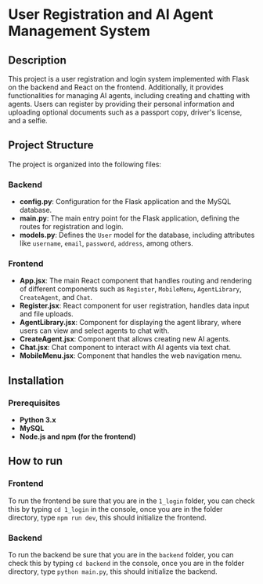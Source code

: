 # User Registration and AI Agent Management System

## Description

This project is a user registration and login system implemented with Flask on the backend and React on the frontend. Additionally, it provides functionalities for managing AI agents, including creating and chatting with agents. Users can register by providing their personal information and uploading optional documents such as a passport copy, driver's license, and a selfie.

## Project Structure

The project is organized into the following files:

### Backend

- **config.py**: Configuration for the Flask application and the MySQL database.
- **main.py**: The main entry point for the Flask application, defining the routes for registration and login.
- **models.py**: Defines the `User` model for the database, including attributes like `username`, `email`, `password`, `address`, among others.

### Frontend

- **App.jsx**: The main React component that handles routing and rendering of different components such as `Register`, `MobileMenu`, `AgentLibrary`, `CreateAgent`, and `Chat`.
- **Register.jsx**: React component for user registration, handles data input and file uploads.
- **AgentLibrary.jsx**: Component for displaying the agent library, where users can view and select agents to chat with.
- **CreateAgent.jsx**: Component that allows creating new AI agents.
- **Chat.jsx**: Chat component to interact with AI agents via text chat.
- **MobileMenu.jsx**: Component that handles the web navigation menu.

## Installation

### Prerequisites

- **Python 3.x**
- **MySQL**
- **Node.js and npm (for the frontend)**

## How to run 

### Frontend

To run the frontend be sure that you are in the `1_login` folder, you can check this by typing `cd 1_login` in the console, once you are in the folder directory, type `npm run dev`, this should initialize the frontend.

### Backend

To run the backend be sure that you are in the `backend` folder, you can check this by typing `cd backend` in the console, once you are in the folder directory, type `python main.py`, this should initialize the backend.